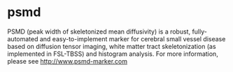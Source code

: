 # psmd
PSMD (peak width of skeletonized mean diffusivity) is a robust, fully-automated and easy-to-implement marker for cerebral small vessel disease based on diffusion tensor imaging, white matter tract skeletonization (as implemented in FSL-TBSS) and histogram analysis. For more  information, please see http://www.psmd-marker.com
